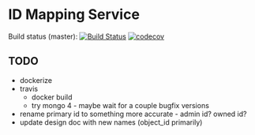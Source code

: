# ID Mapping Service

Build status (master):
[![Build Status](https://travis-ci.org/jgi-kbase/IDMappingService.svg?branch=master)](https://travis-ci.org/jgi-kbase/IDMappingService)
[![codecov](https://codecov.io/gh/jgi-kbase/IDMappingService/branch/master/graph/badge.svg)](https://codecov.io/gh/jgi-kbase/IDMappingService)

## TODO

* dockerize
* travis
  * docker build
  * try mongo 4 - maybe wait for a couple bugfix versions
* rename primary id to something more accurate - admin id? owned id?
* update design doc with new names (object_id primarily)
